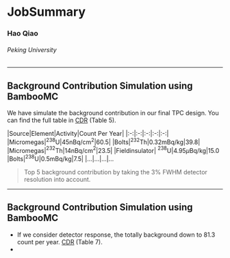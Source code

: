 # JobSummary

### Hao Qiao
###### Peking University
---
## Background Contribution Simulation using BambooMC
We have simulate the background contribution in our final TPC design. You can find the full table in [CDR](https://arxiv.org/abs/1610.08883v2) (Table 5). 

|Source|Element|Activity|Count Per Year|
|:-:|:-:|:-:|:-:|:-:|
|Micromegas|$^{238}$U|45nBq/cm$^2$|60.5|
|Bolts|$^{232}$Th|0.32mBq/kg|39.8|
|Micromegas|$^{232}$Th|14nBq/cm$^2$|23.5|
|Fieldinsulator| $^{238}$U|4.95$\mu$Bq/kg|15.0
|Bolts|$^{238}$U|0.5mBq/kg|7.5|
|...|...|...|...

> Top 5 background contribution by taking the 3% FWHM detector resolution into account.

---
## Background Contribution Simulation using BambooMC
* If we consider detector response, the totally background down to 81.3 count per year. [CDR](https://arxiv.org/abs/1610.08883v2) (Table 7).
*  